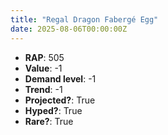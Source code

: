 ```yaml
---
title: "Regal Dragon Fabergé Egg"
date: 2025-08-06T00:00:00Z
---
```

- **RAP**: 505
- **Value**: -1
- **Demand level**: -1
- **Trend**: -1
- **Projected?**: True
- **Hyped?**: True
- **Rare?**: True
